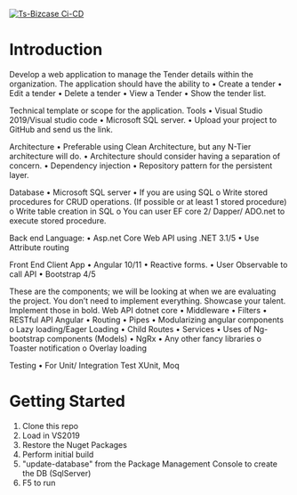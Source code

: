 [![Ts-Bizcase Ci-CD](https://github.com/evil966/ts-bizcase/actions/workflows/ts-bizcase-server.yml/badge.svg)](https://github.com/evil966/ts-bizcase/actions/workflows/ts-bizcase-server.yml)
# Introduction 
Develop a web application to manage the Tender details within the organization. The application should have the ability to
• Create a tender
• Edit a tender
• Delete a tender
• View a Tender
• Show the tender list.

Technical template or scope for the application.
Tools
• Visual Studio 2019/Visual studio code
• Microsoft SQL server.
• Upload your project to GitHub and send us the link.

Architecture
• Preferable using Clean Architecture, but any N-Tier architecture will do.
• Architecture should consider having a separation of concern.
• Dependency injection
• Repository pattern for the persistent layer.

Database
• Microsoft SQL server
• If you are using SQL
o Write stored procedures for CRUD operations. (If possible or at least 1 stored procedure)
o Write table creation in SQL
o You can user EF core 2/ Dapper/ ADO.net to execute stored procedure.

Back end Language:
• Asp.net Core Web API using .NET 3.1/5
• Use Attribute routing

Front End Client App
• Angular 10/11
• Reactive forms.
• User Observable to call API
• Bootstrap 4/5 

These are the components; we will be looking at when we are evaluating the project. You don’t need to implement everything. Showcase your talent. Implement those in bold.
Web API dotnet core
• Middleware
• Filters
• RESTful API
Angular
• Routing
• Pipes
• Modularizing angular components
o Lazy loading/Eager Loading
• Child Routes
• Services
• Uses of Ng-bootstrap components (Models)
• NgRx
• Any other fancy libraries
o Toaster notification
o Overlay loading

Testing
• For Unit/ Integration Test XUnit, Moq


# Getting Started
1. Clone this repo
2. Load in VS2019
3. Restore the Nuget Packages
4. Perform initial build
5. "update-database" from the Package Management Console to create the DB (SqlServer)
6. F5 to run
